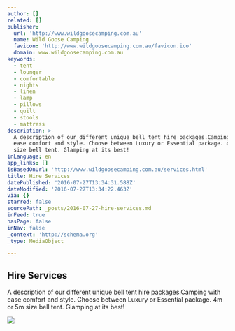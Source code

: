 ```yaml
---
author: []
related: []
publisher:
  url: 'http://www.wildgoosecamping.com.au'
  name: Wild Goose Camping
  favicon: 'http://www.wildgoosecamping.com.au/favicon.ico'
  domain: www.wildgoosecamping.com.au
keywords:
  - tent
  - lounger
  - comfortable
  - nights
  - linen
  - lamp
  - pillows
  - quilt
  - stools
  - mattress
description: >-
  A description of our different unique bell tent hire packages.Camping with
  ease comfort and style. Choose between Luxury or Essential package. 4m or 5m
  size bell tent. Glamping at its best!
inLanguage: en
app_links: []
isBasedOnUrl: 'http://www.wildgoosecamping.com.au/services.html'
title: Hire Services
datePublished: '2016-07-27T13:34:31.588Z'
dateModified: '2016-07-27T13:34:22.463Z'
via: {}
starred: false
sourcePath: _posts/2016-07-27-hire-services.md
inFeed: true
hasPage: false
inNav: false
_context: 'http://schema.org'
_type: MediaObject

---
```

<article style=""><h1>Hire Services</h1><p>A description of our different unique bell tent hire packages.Camping with ease comfort and style. Choose between Luxury or Essential package. 4m or 5m size bell tent. Glamping at its best!</p><img src="http://www.wildgoosecamping.com.au/uploads/7/1/8/1/71812491/glamping-1.jpg?355" /></article>